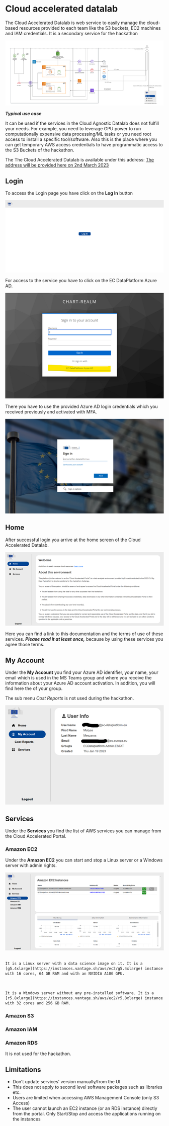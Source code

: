 # Cloud accelerated datalab

The Cloud Accelerated Datalab is web service to easily manage the cloud-based resources provided to each team like the S3 buckets, EC2 machines and IAM credentials. It is a secondary service for the hackathon

![Accelerated overview](img/accelerated_overview.png)

***Typical use case***

It can be used if the services in the Cloud Agnostic Datalab does not fulfill your needs. For example, you need to leverage GPU power to run computationally expensive data processing/ML tasks or you need root access to install a specific tool/software. Also this is the place where you can get temporary AWS access credentials to have programmatic access to the S3 Buckets of the hackathon.


The The Cloud Accelerated Datalab is available under this address: [The address will be provided here on 2nd March 2023](cloud-accelerated.md)

## Login

To access the Login page you have click on the **Log In** button

![landing](img/cac_landing.png)

For access to the service you have to click on the EC DataPlatform Azure AD.

![Login screen](img/cac_login_highlighted.png)

There you have to use the provided Azure AD login credentials which you received previously and activated with MFA.

![Azure AD login](img/azure_ad.png)

## Home

After successful login you arrive at the home screen of the Cloud Accelerated Datalab.

![Home](img/cac_home.png)

Here you can find a link to this documentation and the terms of use of these services. ***Please read it at least once,*** because by using these services you agree those terms. 

## My Account

Under the **My Account** you find your Azure AD identifier, your name, your email which is used in the MS Teams group and where you receive the information about your Azure AD account activation. In addition, you will find here the of your group.

The sub menu *Cost Reports* is not used during the hackathon.

![Account](img/cac_account.png)

## Services 

Under the **Services** you find the list of AWS services you can manage from the Cloud Accelerated Portal. 

### Amazon EC2

Under the **Amazon EC2** you can start and stop a Linux server or a Windows server with admin rights.

![EC2](img/cac_ec2.png)

```{dropdown} Linux server

It is a Linux server with a data science image on it. It is a [g5.4xlarge](https://instances.vantage.sh/aws/ec2/g5.4xlarge) instance with 16 cores, 64 GB RAM and with an NVIDIA A10G GPU. 


```

```{dropdown} Windows server

It is a Windows server without any pre-installed software. It is a [r5.8xlarge](https://instances.vantage.sh/aws/ec2/r5.8xlarge) instance with 32 cores and 256 GB RAM. 
```



### Amazon S3

### Amazon IAM

### Amazon RDS

It is not used for the hackathon.

## Limitations

 - Don’t update services’ version manually/from the UI
 - This does not apply to second level software packages such as libraries etc.
 - Users are limited when accessing AWS Management Console (only S3 Access)
 - The user cannot launch an EC2 instance (or an RDS instance) directly from the portal. Only Start/Stop and access the applications running on the instances

